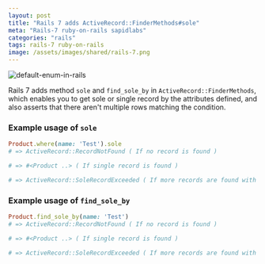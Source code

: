 ```yaml
---
layout: post
title: "Rails 7 adds ActiveRecord::FinderMethods#sole"
meta: "Rails-7 ruby-on-rails sapidlabs"
categories: "rails"
tags: rails-7 ruby-on-rails
image: /assets/images/shared/rails-7.png
---
```


<img src="{{ page.image }}" alt="default-enum-in-rails">

Rails 7 adds method `sole` and `find_sole_by` in `ActiveRecord::FinderMethods`, which enables you to get sole or single record by the attributes defined, and also asserts that there aren't multiple rows matching the condition.

### Example usage of `sole`
```ruby
Product.where(name: 'Test').sole
# => ActiveRecord::RecordNotFound ( If no record is found )

# => #<Product ..> ( If single record is found )

# => ActiveRecord::SoleRecordExceeded ( If more records are found with given name )
```

### Example usage of `find_sole_by`
```ruby
Product.find_sole_by(name: 'Test')
# => ActiveRecord::RecordNotFound ( If no record is found )

# => #<Product ..> ( If single record is found )

# => ActiveRecord::SoleRecordExceeded ( If more records are found with given name )
```
<br/>


